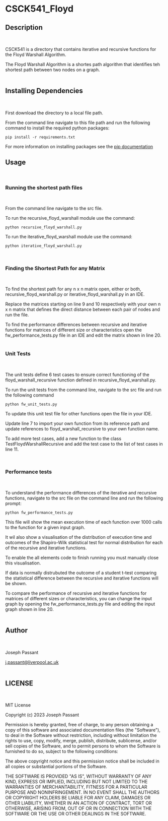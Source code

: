 # **CSCK541_Floyd**

## **Description**
<br>

CSCK541 is a directory that contains iterative and recursive functions for the Floyd Warshall Algorithm.

The Floyd Warshall Algorithm is a shortes path algorithm that identifies teh shortest path between  two nodes on a graph.<br>
<br>

## **Installing Dependencies**
<br>

First download the directory to a local file path.<br>

From the command line navigate to this file path and run the following command to install the required python packages:<br>
```
pip install -r requirements.txt
```
For more information on installing packages see the [pip documentation](https://pip.pypa.io/en/stable/user_guide/#installing-packages)
## **Usage**
<br>

### **Running the shortest path files**
<br>

From the command line navigate to the src file. <br>

To run the recursive_floyd_warshall module use the command:

```
python recursive_floyd_warshall.py
```

To run the iterative_floyd_warshall module use the command:

```
python iterative_floyd_warshall.py
```
<br>

### **Finding the Shortest Path for any Matrix**
<br>

To find the shortest path for any n x n matrix open, either or both, recursive_floyd_warshall.py or iterative_floyd_warshall.py in an IDE.<br>

Replace the matrices starting on line 9 and 10 respectively with your own n x n matrix that defines the direct distance between each pair of nodes and run the file.<br>

To find the performance differences between recursive and iterative functions for matrices of different size or characteristics open the fw_performance_tests.py file in an IDE and  edit the matrix shown in line 20.<br>
<br>

### **Unit Tests**
<br>

The unit tests define 6 test cases to ensure correct functioning of the floyd_warshall_recursive function defined in recursive_floyd_warshall.py.<br>

To run the unit tests from the command line, navigate to the src file and run the following command<br>

```
python fw_unit_tests.py
```
To update this unit test file for other functions open the file in your IDE. 

Update line 7 to import your own function from its reference path and update references to floyd_warshall_recursive to your own function name.<br>

To add more test cases, add a new function to the class TestFloydWarshallRecursive and add the test case to the list of test cases in line 11.<br>

<br>

### **Performance tests**
<br>

To understand the performance differences of the iterative and recursive functions, navigate to the src file on the command line and run the following prompt:<br>

```
python fw_performance_tests.py
```

This file will show the mean execution time of each function over 1000 calls to the function for a given input graph. 

It wil also show a visualisation of the distribution of execution time and outcomes of the Shapiro-Wilk statistical test for normal distribution for each of the recursive and iterative functions.
<Br>

To enable the all elements code to finish running you must manually close this visualisation.<br>

If data is normally distrubuted the outcome of a student t-test comparing the statistical difference between the recursive and iterative functions will be shown.<br>

To compare the performance of recursive and iterative functions for matrices of different sizes or characteristics, you can change the input graph by opening the fw_performance_tests.py file and editing the input graph shown in line 20.<br>
<br>

## **Author**
<br>

Joseph Passant<br>

j.passant@liverpool.ac.uk<br>
<br>

## **LICENSE**
<bR>

MIT License

Copyright (c) 2023 Joseph Passant

Permission is hereby granted, free of charge, to any person obtaining a copy
of this software and associated documentation files (the "Software"), to deal
in the Software without restriction, including without limitation the rights
to use, copy, modify, merge, publish, distribute, sublicense, and/or sell
copies of the Software, and to permit persons to whom the Software is
furnished to do so, subject to the following conditions:

The above copyright notice and this permission notice shall be included in all
copies or substantial portions of the Software.

THE SOFTWARE IS PROVIDED "AS IS", WITHOUT WARRANTY OF ANY KIND, EXPRESS OR
IMPLIED, INCLUDING BUT NOT LIMITED TO THE WARRANTIES OF MERCHANTABILITY,
FITNESS FOR A PARTICULAR PURPOSE AND NONINFRINGEMENT. IN NO EVENT SHALL THE
AUTHORS OR COPYRIGHT HOLDERS BE LIABLE FOR ANY CLAIM, DAMAGES OR OTHER
LIABILITY, WHETHER IN AN ACTION OF CONTRACT, TORT OR OTHERWISE, ARISING FROM,
OUT OF OR IN CONNECTION WITH THE SOFTWARE OR THE USE OR OTHER DEALINGS IN THE
SOFTWARE.
